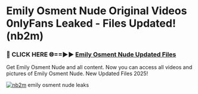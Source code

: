 # Emily Osment Nude Original Videos 0nlyFans Leaked - Files Updated! (nb2m)

<h3>🔴 CLICK HERE 🌐==►► <a href="https://tinyurl.com/yc6ubb5a" rel="nofollow">Emily Osment Nude Updated Files</a></h3>

Get Emily Osment Nude and all content. Now you can access all videos and pictures of Emily Osment Nude. New Updated Files 2025!

[![nb2m](https://i.imgur.com/7eu0CRL.gif)](https://tinyurl.com/yc6ubb5a)
emily osment nude leaks